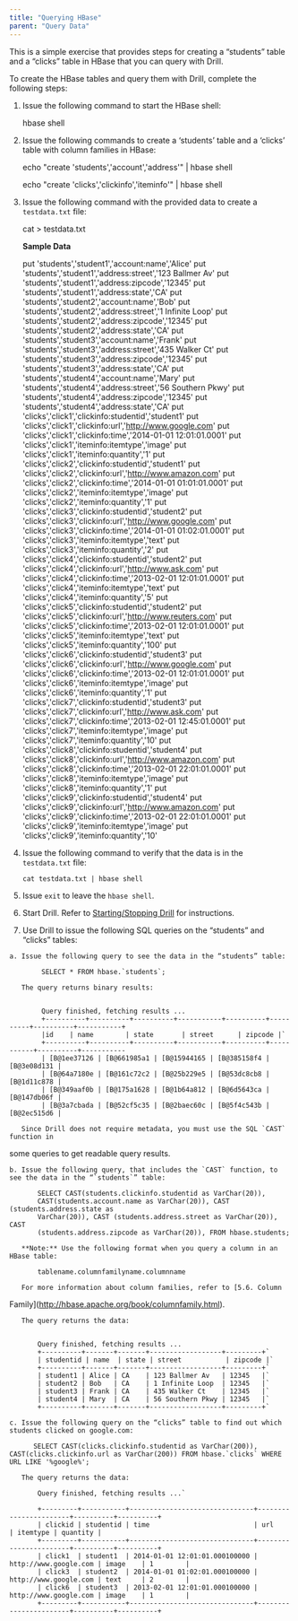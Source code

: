 ```yaml
---
title: "Querying HBase"
parent: "Query Data"
---
```

This is a simple exercise that provides steps for creating a “students” table
and a “clicks” table in HBase that you can query with Drill.

To create the HBase tables and query them with Drill, complete the following
steps:

  1. Issue the following command to start the HBase shell:
  
        hbase shell
  2. Issue the following commands to create a ‘students’ table and a ‘clicks’ table with column families in HBase:  
    
        echo "create 'students','account','address'" | hbase shell
    
        echo "create 'clicks','clickinfo','iteminfo'" | hbase shell
  3. Issue the following command with the provided data to create a `testdata.txt` file:  

        cat > testdata.txt

     **Sample Data**

        put 'students','student1','account:name','Alice'
        put 'students','student1','address:street','123 Ballmer Av'
        put 'students','student1','address:zipcode','12345'
        put 'students','student1','address:state','CA'
        put 'students','student2','account:name','Bob'
        put 'students','student2','address:street','1 Infinite Loop'
        put 'students','student2','address:zipcode','12345'
        put 'students','student2','address:state','CA'
        put 'students','student3','account:name','Frank'
        put 'students','student3','address:street','435 Walker Ct'
        put 'students','student3','address:zipcode','12345'
        put 'students','student3','address:state','CA'
        put 'students','student4','account:name','Mary'
        put 'students','student4','address:street','56 Southern Pkwy'
        put 'students','student4','address:zipcode','12345'
        put 'students','student4','address:state','CA'
        put 'clicks','click1','clickinfo:studentid','student1'
        put 'clicks','click1','clickinfo:url','http://www.google.com'
        put 'clicks','click1','clickinfo:time','2014-01-01 12:01:01.0001'
        put 'clicks','click1','iteminfo:itemtype','image'
        put 'clicks','click1','iteminfo:quantity','1'
        put 'clicks','click2','clickinfo:studentid','student1'
        put 'clicks','click2','clickinfo:url','http://www.amazon.com'
        put 'clicks','click2','clickinfo:time','2014-01-01 01:01:01.0001'
        put 'clicks','click2','iteminfo:itemtype','image'
        put 'clicks','click2','iteminfo:quantity','1'
        put 'clicks','click3','clickinfo:studentid','student2'
        put 'clicks','click3','clickinfo:url','http://www.google.com'
        put 'clicks','click3','clickinfo:time','2014-01-01 01:02:01.0001'
        put 'clicks','click3','iteminfo:itemtype','text'
        put 'clicks','click3','iteminfo:quantity','2'
        put 'clicks','click4','clickinfo:studentid','student2'
        put 'clicks','click4','clickinfo:url','http://www.ask.com'
        put 'clicks','click4','clickinfo:time','2013-02-01 12:01:01.0001'
        put 'clicks','click4','iteminfo:itemtype','text'
        put 'clicks','click4','iteminfo:quantity','5'
        put 'clicks','click5','clickinfo:studentid','student2'
        put 'clicks','click5','clickinfo:url','http://www.reuters.com'
        put 'clicks','click5','clickinfo:time','2013-02-01 12:01:01.0001'
        put 'clicks','click5','iteminfo:itemtype','text'
        put 'clicks','click5','iteminfo:quantity','100'
        put 'clicks','click6','clickinfo:studentid','student3'
        put 'clicks','click6','clickinfo:url','http://www.google.com'
        put 'clicks','click6','clickinfo:time','2013-02-01 12:01:01.0001'
        put 'clicks','click6','iteminfo:itemtype','image'
        put 'clicks','click6','iteminfo:quantity','1'
        put 'clicks','click7','clickinfo:studentid','student3'
        put 'clicks','click7','clickinfo:url','http://www.ask.com'
        put 'clicks','click7','clickinfo:time','2013-02-01 12:45:01.0001'
        put 'clicks','click7','iteminfo:itemtype','image'
        put 'clicks','click7','iteminfo:quantity','10'
        put 'clicks','click8','clickinfo:studentid','student4'
        put 'clicks','click8','clickinfo:url','http://www.amazon.com'
        put 'clicks','click8','clickinfo:time','2013-02-01 22:01:01.0001'
        put 'clicks','click8','iteminfo:itemtype','image'
        put 'clicks','click8','iteminfo:quantity','1'
        put 'clicks','click9','clickinfo:studentid','student4'
        put 'clicks','click9','clickinfo:url','http://www.amazon.com'
        put 'clicks','click9','clickinfo:time','2013-02-01 22:01:01.0001'
        put 'clicks','click9','iteminfo:itemtype','image'
        put 'clicks','click9','iteminfo:quantity','10'

  4. Issue the following command to verify that the data is in the `testdata.txt` file:  
    
         cat testdata.txt | hbase shell

  5. Issue `exit` to leave the `hbase shell`.
  6. Start Drill. Refer to [Starting/Stopping Drill](/confluence/pages/viewpage.action?pageId=44994063) for instructions.
  7. Use Drill to issue the following SQL queries on the “students” and “clicks” tables:  
  
    a. Issue the following query to see the data in the “students” table:  

            SELECT * FROM hbase.`students`;

       The query returns binary results:

        
            Query finished, fetching results ...
            +----------+----------+----------+-----------+----------+----------+----------+-----------+
            |id    | name        | state       | street      | zipcode |`
            +----------+----------+----------+-----------+----------+-----------+----------+-----------
            | [B@1ee37126 | [B@661985a1 | [B@15944165 | [B@385158f4 |[B@3e08d131 |
            | [B@64a7180e | [B@161c72c2 | [B@25b229e5 | [B@53dc8cb8 |[B@1d11c878 |
            | [B@349aaf0b | [B@175a1628 | [B@1b64a812 | [B@6d5643ca |[B@147db06f |
            | [B@3a7cbada | [B@52cf5c35 | [B@2baec60c | [B@5f4c543b |[B@2ec515d6 |

       Since Drill does not require metadata, you must use the SQL `CAST` function in
some queries to get readable query results.

    b. Issue the following query, that includes the `CAST` function, to see the data in the “`students`” table:

           SELECT CAST(students.clickinfo.studentid as VarChar(20)),
           CAST(students.account.name as VarChar(20)), CAST (students.address.state as
           VarChar(20)), CAST (students.address.street as VarChar(20)), CAST
           (students.address.zipcode as VarChar(20)), FROM hbase.students;

       **Note:** Use the following format when you query a column in an HBase table:
          
           tablename.columnfamilyname.columnname
            
       For more information about column families, refer to [5.6. Column
Family](http://hbase.apache.org/book/columnfamily.html).

       The query returns the data:

        
           Query finished, fetching results ...
           +----------+-------+-------+------------------+---------+`
           | studentid | name  | state | street           | zipcode |`
           +----------+-------+-------+------------------+---------+`
           | student1 | Alice | CA    | 123 Ballmer Av   | 12345   |`
           | student2 | Bob   | CA    | 1 Infinite Loop  | 12345   |`
           | student3 | Frank | CA    | 435 Walker Ct    | 12345   |`
           | student4 | Mary  | CA    | 56 Southern Pkwy | 12345   |`
           +----------+-------+-------+------------------+---------+`

    c. Issue the following query on the “clicks” table to find out which students clicked on google.com:
        
          SELECT CAST(clicks.clickinfo.studentid as VarChar(200)), CAST(clicks.clickinfo.url as VarChar(200)) FROM hbase.`clicks` WHERE URL LIKE '%google%';  

       The query returns the data:
        
           Query finished, fetching results ...`
        
           +---------+-----------+-------------------------------+-----------------------+----------+----------+
           | clickid | studentid | time                          | url                   | itemtype | quantity |
           +---------+-----------+-------------------------------+-----------------------+----------+----------+
           | click1  | student1  | 2014-01-01 12:01:01.000100000 | http://www.google.com | image    | 1        |
           | click3  | student2  | 2014-01-01 01:02:01.000100000 | http://www.google.com | text     | 2        |
           | click6  | student3  | 2013-02-01 12:01:01.000100000 | http://www.google.com | image    | 1        |
           +---------+-----------+-------------------------------+-----------------------+----------+----------+
